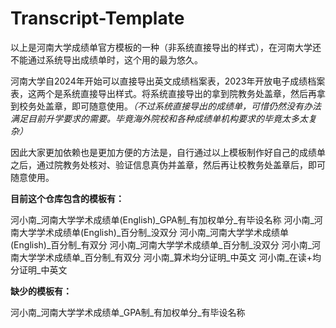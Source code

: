 # Transcript-Template
以上是河南大学成绩单官方模板的一种（非系统直接导出的样式），在河南大学还不能通过系统导出成绩单时，这个用的最为悠久。

河南大学自2024年开始可以直接导出英文成绩档案表，2023年开放电子成绩档案表，这两个是系统直接导出样式。将系统直接导出的拿到院教务处盖章，然后再拿到校务处盖章，即可随意使用。*（不过系统直接导出的成绩单，可惜仍然没有办法满足目前升学要求的需要。毕竟海外院校和各种成绩单机构要求的毕竟太多太复杂）*

因此大家更加依赖也是更加方便的方法是，自行通过以上模板制作好自己的成绩单之后，通过院教务处核对、验证信息真伪并盖章，然后再让校教务处盖章后，即可随意使用。

**目前这个仓库包含的模板有：**

河小南_河南大学学术成绩单(English)_GPA制_有加权单分_有毕设名称
河小南_河南大学学术成绩单(English)_百分制_没双分
河小南_河南大学学术成绩单(English)_百分制_有双分
河小南_河南大学学术成绩单_百分制_没双分
河小南_河南大学学术成绩单_百分制_有双分
河小南_算术均分证明_中英文
河小南_在读+均分证明_中英文

**缺少的模板有：**

河小南_河南大学学术成绩单_GPA制_有加权单分_有毕设名称
